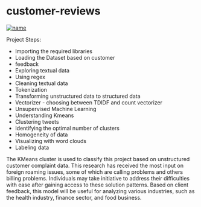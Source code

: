 # customer-reviews
[![name](Retail_price_optimization.png)](Retail_price_optimization.png)

Project Steps:
- Importing the required libraries
- Loading the Dataset based on customer
- feedback
- Exploring textual data
- Using regex
- Cleaning textual data
- Tokenization
- Transforming unstructured data to structured data
- Vectorizer - choosing between TDIDF and count vectorizer
- Unsupervised Machine Learning
- Understanding Kmeans
- Clustering tweets
- Identifying the optimal number of clusters
- Homogeneity of data
- Visualizing with word clouds
- Labeling data

The KMeans cluster is used to classify this project based on unstructured customer complaint data. This research has received the most input on foreign roaming issues, some of which are calling problems and others billing problems. Individuals may take initiative to address their difficulties with ease after gaining access to these solution patterns. Based on client feedback, this model will be useful for analyzing various industries, such as the health industry, finance sector, and food business.

